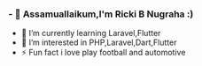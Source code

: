 ### - 👋 Assamuallaikum,I'm Ricki B Nugraha :)


- 🌱 I’m currently learning Laravel,Flutter
- 👯 I’m interested in PHP,Laravel,Dart,Flutter
- ⚡ Fun fact i love play football and automotive 

